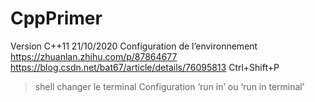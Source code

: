 # CppPrimer
Version C++11
21/10/2020
Configuration de l’environnement 
https://zhuanlan.zhihu.com/p/87864677
https://blog.csdn.net/bat67/article/details/76095813
Ctrl+Shift+P 
>shell changer le terminal
Configuration ‘run in’ ou ‘run in terminal’
